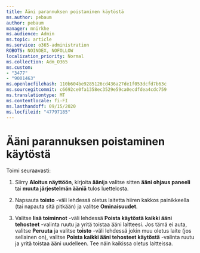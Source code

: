 ```yaml
---
title: Ääni parannuksen poistaminen käytöstä
ms.author: pebaum
author: pebaum
manager: mnirkhe
ms.audience: Admin
ms.topic: article
ms.service: o365-administration
ROBOTS: NOINDEX, NOFOLLOW
localization_priority: Normal
ms.collection: Adm_O365
ms.custom:
- "3477"
- "9001463"
ms.openlocfilehash: 110b604be9285126cd436a27de1f053dcfd7b63c
ms.sourcegitcommit: c6692ce0fa1358ec3529e59ca0ecdfdea4cdc759
ms.translationtype: MT
ms.contentlocale: fi-FI
ms.lasthandoff: 09/15/2020
ms.locfileid: "47797185"
---
```

# <a name="turn-off-audio-enhancement"></a>Ääni parannuksen poistaminen käytöstä

Toimi seuraavasti:

1. Siirry **Aloitus näyttöön**, kirjoita **ääni**ja valitse sitten **ääni ohjaus paneeli** tai **muuta järjestelmän ääniä** tulos luettelosta.

2. Napsauta **toisto** -väli lehdessä oletus laitetta hiiren kakkos painikkeella (tai napauta sitä pitkään) ja valitse **Ominaisuudet**.

3. Valitse **lisä toiminnot** -väli lehdessä **Poista käytöstä kaikki ääni tehosteet** -valinta ruutu ja yritä toistaa ääni laitteesi. Jos tämä ei auta, valitse **Peruuta** ja valitse **toisto** -väli lehdessä jokin muu oletus laite (jos sellainen on), valitse **Poista kaikki ääni tehosteet käytöstä** -valinta ruutu ja yritä toistaa ääni uudelleen. Tee näin kaikissa oletus laitteissa.
